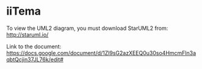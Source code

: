 # iiTema
To view the UML2 diagram, you must download StarUML2 from: http://staruml.io/

Link to the document:
https://docs.google.com/document/d/1Zl9sG2azXEEQ0u30so4HmcmFln3aqbtQcjin37JL76k/edit#